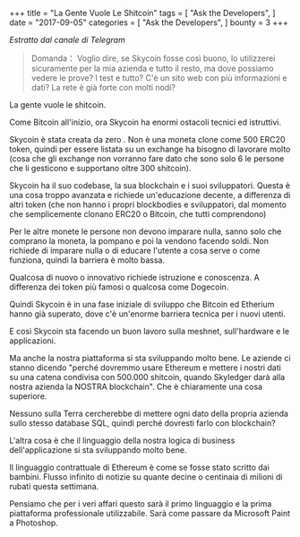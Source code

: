 +++
title = "La Gente Vuole Le Shitcoin"
tags = [
    "Ask the Developers",
]
date = "2017-09-05"
categories = [
    "Ask the Developers",
]
bounty = 3
+++

*Estratto dal canale di Telegram*

>Domanda：
Voglio dire, se Skycoin fosse così buono, lo utilizzerei sicuramente per la mia azienda
e tutto il resto, ma dove possiamo vedere le prove? I test e tutto? C'è un sito web
con più informazioni e dati? La rete è già forte con molti nodi?

La gente vuole le shitcoin.

Come Bitcoin all'inizio, ora Skycoin ha enormi ostacoli tecnici ed istruttivi.

Skycoin è stata creata da zero . Non è una moneta clone come 500 ERC20 token,
quindi per essere listata su un exchange ha bisogno di lavorare molto (cosa che gli
exchange non vorranno fare dato che sono solo 6 le persone che li gesticono 
e supportano oltre 300 shitcoin).

Skycoin ha il suo codebase, la sua blockchain e i suoi sviluppatori.
Questa è una cosa troppo avanzata e richiede un'educazione decente, a differenza 
di altri token (che non hanno i propri blockbodies e sviluppatori, dal momento 
che semplicemente clonano ERC20 o Bitcoin, che tutti comprendono)

Per le altre monete le persone non devono imparare nulla, sanno solo che comprano 
la moneta, la pompano e poi la vendono facendo soldi. Non richiede di imparare 
nulla o di educare l'utente a cosa serve o come funziona, quindi la barriera è 
molto bassa.

Qualcosa di nuovo o innovativo richiede istruzione e conoscenza. A differenza 
dei token più famosi o qualcosa come Dogecoin.

Quindi Skycoin è in una fase iniziale di sviluppo che Bitcoin ed Etherium 
hanno già superato, dove c'è un'enorme barriera tecnica per i nuovi utenti.

E così Skycoin sta facendo un buon lavoro sulla meshnet, sull'hardware e le applicazioni.

Ma anche la nostra piattaforma si sta sviluppando molto bene. Le aziende ci 
stanno dicendo "perché dovremmo usare Ethereum e mettere i nostri dati su una 
catena condivisa con 500.000 shitcoin, quando Skyledger darà alla nostra azienda
la NOSTRA blockchain". Che è chiaramente una cosa superiore.

Nessuno sulla Terra cercherebbe di mettere ogni dato della propria azienda sullo
stesso database SQL, quindi perché dovresti farlo con blockchain?

L'altra cosa è che il linguaggio della nostra logica di business dell'applicazione 
si sta sviluppando molto bene.

Il linguaggio contrattuale di Ethereum è come se fosse stato scritto dai bambini. 
Flusso infinito di notizie su quante decine o centinaia di milioni di rubati 
questa settimana.

Pensiamo che per i veri affari questo sarà il primo linguaggio e la prima
piattaforma 
professionale utilizzabile. Sarà come passare da Microsoft Paint a Photoshop.
